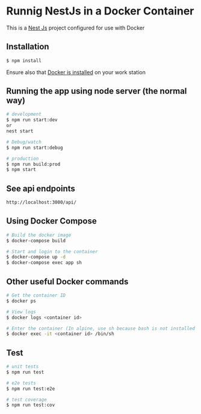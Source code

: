 # Runnig NestJs in a Docker Container

This is a [Nest Js](https://github.com/nestjs/nest) project configured for use with Docker

## Installation

```bash
$ npm install
```
Ensure also that [Docker is installed](https://docs.docker.com/engine/install) on your work station


## Running the app using node server (the normal way)

```bash
# development
$ npm run start:dev
or
nest start

# Debug/watch
$ npm run start:debug

# production
$ npm run build:prod
$ npm start
```

## See api endpoints

```bash
http://localhost:3000/api/
```

## Using Docker Compose
```sh
# Build the docker image
$ docker-compose build

# Start and login to the container
$ docker-compose up -d
$ docker-compose exec app sh
```

## Other useful Docker commands
```sh
# Get the container ID
$ docker ps

# View logs
$ docker logs <container id>

# Enter the container (In alpine, use sh because bash is not installed by default)
$ docker exec -it <container id> /bin/sh
```


## Test

```bash
# unit tests
$ npm run test

# e2e tests
$ npm run test:e2e

# test coverage
$ npm run test:cov
```
